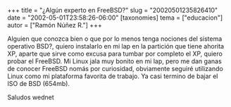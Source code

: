 +++
title = "¿Algún experto en FreeBSD?"
slug = "20020501235826410"
date = "2002-05-01T23:58:26-06:00"
[taxonomies]
tema = ["educacion"]
autor = ["Ramón Núñez R."]
+++

Alguien que conozca bien o que por lo menos tenga nociones del sistema
operativo BSD?, quiero instalarlo en mi lap en la partición que tiene
ahorita XP, aparte que sirve como excusa para tumbar por completo el XP,
quiero probar el FreeBSD. Mi Linux jala muy bonito en mi lap, pero me
dan ganas de conocer FreeBSD nomás por curiosidad, obviamente seguiré
utilizando Linux como mi plataforma favorita de trabajo. Ya casi termino
de bajar el ISO de BSD (654mb).

Saludos wednet
